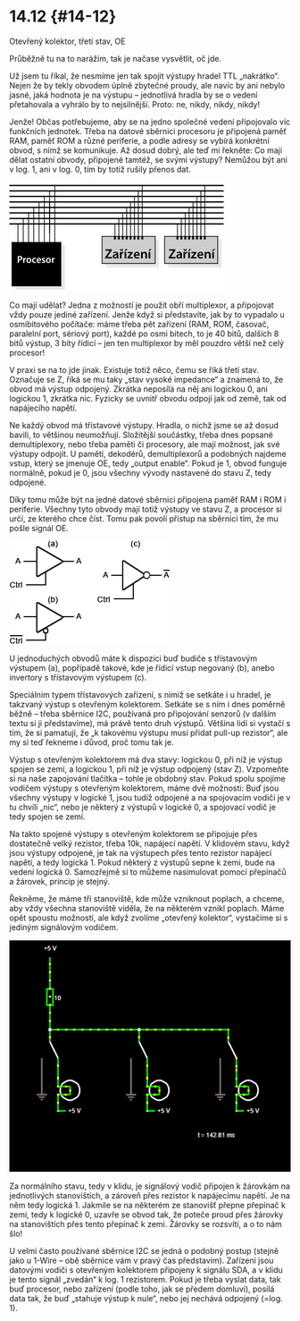 # 14.12 {#14-12}

Otevřený kolektor, třetí stav, OE

Průběžně tu na to narážím, tak je načase vysvětlit, oč jde.

Už jsem tu říkal, že nesmíme jen tak spojit výstupy hradel TTL „nakrátko“. Nejen že by tekly obvodem úplně zbytečné proudy, ale navíc by ani nebylo jasné, jaká hodnota je na výstupu – jednotlivá hradla by se o vedení přetahovala a vyhrálo by to nejsilnější. Proto: ne, nikdy, nikdy, nikdy!

Jenže! Občas potřebujeme, aby se na jedno společné vedení připojovalo víc funkčních jednotek. Třeba na datové sběrnici procesoru je připojená paměť RAM, paměť ROM a různé periferie, a podle adresy se vybírá konkrétní obvod, s nímž se komunikuje. Až dosud dobrý, ale teď mi řekněte: Co mají dělat ostatní obvody, připojené tamtéž, se svými výstupy? Nemůžou být ani v log. 1, ani v log. 0, tím by totiž rušily přenos dat.

![169-1.png](assets/169-1.png)

Co mají udělat? Jedna z možností je použít obří multiplexor, a připojovat vždy pouze jediné zařízení. Jenže když si představíte, jak by to vypadalo u osmibitového počítače: máme třeba pět zařízení (RAM, ROM, časovač, paralelní port, sériový port), každé po osmi bitech, to je 40 bitů, dalších 8 bitů výstup, 3 bity řídicí – jen ten multiplexor by měl pouzdro větší než celý procesor!

V praxi se na to jde jinak. Existuje totiž něco, čemu se říká třetí stav. Označuje se Z, říká se mu taky „stav vysoké impedance“ a znamená to, že obvod má výstup odpojený. Zkrátka neposílá na něj ani logickou 0, ani logickou 1, zkrátka nic. Fyzicky se uvnitř obvodu odpojí jak od země, tak od napájecího napětí.

Ne každý obvod má třístavové výstupy. Hradla, o nichž jsme se až dosud bavili, to většinou neumožňují. Složitější součástky, třeba dnes popsané demultiplexory, nebo třeba paměti či procesory, ale mají možnost, jak své výstupy odpojit. U pamětí, dekodérů, demultiplexorů a podobných najdeme vstup, který se jmenuje OE, tedy „output enable“. Pokud je 1, obvod funguje normálně, pokud je 0, jsou všechny vývody nastavené do stavu Z, tedy odpojené.

Díky tomu může být na jedné datové sběrnici připojena paměť RAM i ROM i periferie. Všechny tyto obvody mají totiž výstupy ve stavu Z, a procesor si určí, ze kterého chce číst. Tomu pak povolí přístup na sběrnici tím, že mu pošle signál OE.

![170-1.png](assets/170-1.png)

U jednoduchých obvodů máte k dispozici buď budiče s třístavovým výstupem (a), popřípadě takové, kde je řídicí vstup negovaný (b), anebo invertory s třístavovým výstupem (c).

Speciálním typem třístavových zařízení, s nimiž se setkáte i u hradel, je takzvaný výstup s otevřeným kolektorem. Setkáte se s ním i dnes poměrně běžně – třeba sběrnice I2C, používaná pro připojování senzorů (v dalším textu si ji představíme), má právě tento druh výstupů. Většina lidí si vystačí s tím, že si pamatují, že „k takovému výstupu musí přidat pull-up rezistor“, ale my si teď řekneme i důvod, proč tomu tak je.

Výstup s otevřeným kolektorem má dva stavy: logickou 0, při níž je výstup spojen se zemí, a logickou 1, při níž je výstup odpojený (stav Z). Vzpomeňte si na naše zapojování tlačítka – tohle je obdobný stav. Pokud spolu spojíme vodičem výstupy s otevřeným kolektorem, máme dvě možnosti: Buď jsou všechny výstupy v logické 1, jsou tudíž odpojené a na spojovacím vodiči je v tu chvíli „nic“, nebo je některý z výstupů v logické 0, a spojovací vodič je tedy spojen se zemí.

Na takto spojené výstupy s otevřeným kolektorem se připojuje přes dostatečně velký rezistor, třeba 10k, napájecí napětí. V klidovém stavu, když jsou výstupy odpojené, je tak na výstupech přes tento rezistor napájecí napětí, a tedy logická 1\. Pokud některý z výstupů sepne k zemi, bude na vedení logická 0\. Samozřejmě si to můžeme nasimulovat pomocí přepínačů a žárovek, princip je stejný.

Řekněme, že máme tři stanoviště, kde může vzniknout poplach, a chceme, aby vždy všechna stanoviště viděla, že na některém vznikl poplach. Máme opět spoustu možností, ale když zvolíme „otevřený kolektor“, vystačíme si s jediným signálovým vodičem.

![171-1.png](assets/171-1.png)

Za normálního stavu, tedy v klidu, je signálový vodič připojen k žárovkám na jednotlivých stanovištích, a zároveň přes rezistor k napájecímu napětí. Je na něm tedy logická 1\. Jakmile se na některém ze stanovišť přepne přepínač k zemi, tedy k logické 0, uzavře se obvod tak, že poteče proud přes žárovky na stanovištích přes tento přepínač k zemi. Žárovky se rozsvítí, a o to nám šlo!

U velmi často používané sběrnice I2C se jedná o podobný postup (stejně jako u 1-Wire – obě sběrnice vám v pravý čas představím). Zařízení jsou datovými vodiči s otevřeným kolektorem připojeny k signálu SDA, a v klidu je tento signál „zvedán“ k log. 1 rezistorem. Pokud je třeba vyslat data, tak buď procesor, nebo zařízení (podle toho, jak se předem domluví), posílá data tak, že buď „stahuje výstup k nule“, nebo jej nechává odpojený (=log. 1).
